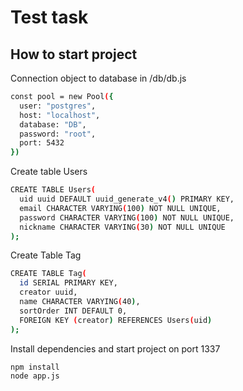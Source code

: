 # Test task

## How to start project
Connection object to database in /db/db.js
```sh
const pool = new Pool({
  user: "postgres",
  host: "localhost",
  database: "DB",
  password: "root",
  port: 5432
})
```

Create table Users
```sh
CREATE TABLE Users(
  uid uuid DEFAULT uuid_generate_v4() PRIMARY KEY,
  email CHARACTER VARYING(100) NOT NULL UNIQUE,
  password CHARACTER VARYING(100) NOT NULL UNIQUE,
  nickname CHARACTER VARYING(30) NOT NULL UNIQUE
);
```

Create Table Tag
```sh
CREATE TABLE Tag(
  id SERIAL PRIMARY KEY,
  creator uuid,
  name CHARACTER VARYING(40),
  sortOrder INT DEFAULT 0,
  FOREIGN KEY (creator) REFERENCES Users(uid)
);
```

Install dependencies and start project on port 1337

```sh
npm install
node app.js
```
